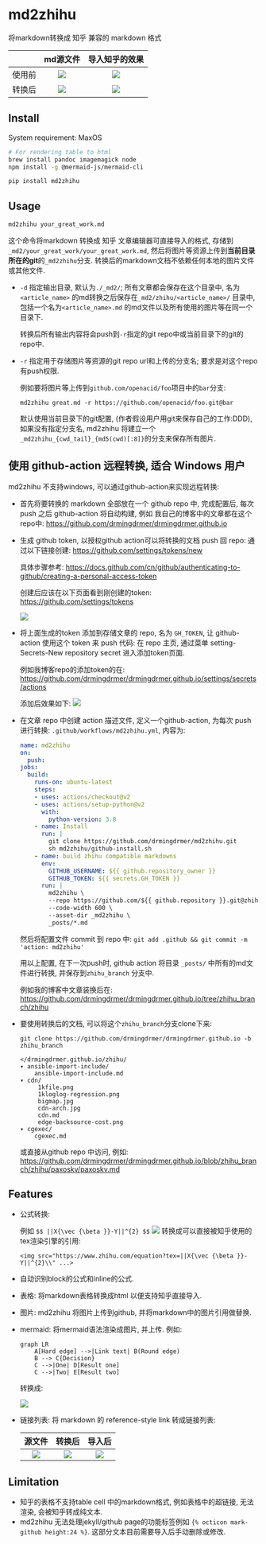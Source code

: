 # md2zhihu

将markdown转换成 知乎 兼容的 markdown 格式

|       | md源文件              | 导入知乎的效果          |
|:--    | :-:                   | :-:                     |
|使用前 | ![](assets/md.png)    |  ![](assets/before.png) |
|转换后 | ![](assets/built.png) |  ![](assets/after.png)  |

## Install

System requirement: MaxOS

```sh
# For rendering table to html
brew install pandoc imagemagick node
npm install -g @mermaid-js/mermaid-cli
```

```sh
pip install md2zhihu
```

## Usage

```sh
md2zhihu your_great_work.md
```

这个命令将markdown 转换成 知乎 文章编辑器可直接导入的格式, 存储到 `_md2/your_great_work/your_great_work.md`, 然后将图片等资源上传到**当前目录所在的git**的`_md2zhihu`分支. 转换后的markdown文档不依赖任何本地的图片文件或其他文件.

- `-d` 指定输出目录, 默认为`./_md2/`; 所有文章都会保存在这个目录中,
    名为`<article_name>` 的md转换之后保存在`_md2/zhihu/<article_name>/` 目录中,
    包括一个名为`<article_name>.md` 的md文件以及所有使用的图片等在同一个目录下.

    转换后所有输出内容将会push到`-r`指定的git repo中或当前目录下的git的repo中.

- `-r` 指定用于存储图片等资源的git repo url和上传的分支名; 要求是对这个repo有push权限.

    例如要将图片等上传到`github.com/openacid/foo`项目中的`bar`分支:
    ```
    md2zhihu great.md -r https://github.com/openacid/foo.git@bar
    ```

    默认使用当前目录下的git配置, (作者假设用户用git来保存自己的工作:DDD),
    如果没有指定分支名, md2zhihu 将建立一个`_md2zhihu_{cwd_tail}_{md5(cwd)[:8]}`的分支来保存所有图片.

## 使用 github-action 远程转换, 适合 Windows 用户

md2zhihu 不支持windows, 可以通过github-action来实现远程转换:

-   首先将要转换的 markdown 全部放在一个 github repo 中, 完成配置后, 每次 push 之后 github-action 将自动构建,
  例如 我自己的博客中的文章都在这个repo中: https://github.com/drmingdrmer/drmingdrmer.github.io

-   生成 github token, 以授权github action可以将转换的文档 push 回 repo:
    通过以下链接创建:
    https://github.com/settings/tokens/new

    具体步骤参考:
    https://docs.github.com/cn/github/authenticating-to-github/creating-a-personal-access-token

    创建后应该在以下页面看到刚创建的token:
    https://github.com/settings/tokens

    ![](assets/create-token.png)

-   将上面生成的token 添加到存储文章的 repo, 名为 `GH_TOKEN`,
    让 github-action 使用这个 token 来 push 代码:
    在 repo 主页, 通过菜单 setting-Secrets-New repository secret 进入添加token页面.

    例如我博客repo的添加token的在:
    https://github.com/drmingdrmer/drmingdrmer.github.io/settings/secrets/actions

    添加后效果如下:
    ![](assets/add-token.png)

-   在文章 repo 中创建 action 描述文件, 定义一个github-action,
    为每次 push 进行转换:
    `.github/workflows/md2zhihu.yml`, 内容为:

    ```yaml
    name: md2zhihu
    on:
      push:
    jobs:
      build:
        runs-on: ubuntu-latest
        steps:
        - uses: actions/checkout@v2
        - uses: actions/setup-python@v2
          with:
            python-version: 3.8
        - name: Install
          run: |
            git clone https://github.com/drmingdrmer/md2zhihu.git
            sh md2zhihu/github-install.sh
        - name: build zhihu compatible markdowns
          env:
            GITHUB_USERNAME: ${{ github.repository_owner }}
            GITHUB_TOKEN: ${{ secrets.GH_TOKEN }}
          run: |
            md2zhihu \
            --repo https://github.com/${{ github.repository }}.git@zhihu_branch \
            --code-width 600 \
            --asset-dir _md2zhihu \
            _posts/*.md
    ```
    然后将配置文件 commit 到 repo 中:
    `git add .github && git commit -m 'action: md2zhihu'`

    用以上配置, 在下一次push时, github action 将目录 `_posts/` 中所有的md文件进行转换,
    并保存到`zhihu_branch` 分支中.

    例如我的博客中文章装换后在:
    https://github.com/drmingdrmer/drmingdrmer.github.io/tree/zhihu_branch/zhihu

-   要使用转换后的文档, 可以将这个`zhihu_branch`分支clone下来:

    `git clone https://github.com/drmingdrmer/drmingdrmer.github.io -b zhihu_branch`

    ```
    </drmingdrmer.github.io/zhihu/
    ▾ ansible-import-include/
        ansible-import-include.md
    ▾ cdn/
         1kfile.png
         1kloglog-regression.png
         bigmap.jpg
         cdn-arch.jpg
         cdn.md
         edge-backsource-cost.png
    ▾ cgexec/
        cgexec.md
    ```

    或直接从github repo 中访问, 例如:
    https://github.com/drmingdrmer/drmingdrmer.github.io/blob/zhihu_branch/zhihu/paxoskv/paxoskv.md


## Features

- 公式转换:

  例如 ` $$ ||X{\vec {\beta }}-Y||^{2} $$ `
  ![](https://www.zhihu.com/equation?tex=%7C%7CX%7B%5Cvec%20%7B%5Cbeta%20%7D%7D-Y%7C%7C%5E%7B2%7D)
  转换成可以直接被知乎使用的tex渲染引擎的引用:

  ```
  <img src="https://www.zhihu.com/equation?tex=||X{\vec {\beta }}-Y||^{2}\\" ...>
  ```

- 自动识别block的公式和inline的公式.

- 表格: 将markdown表格转换成html 以便支持知乎直接导入.

- 图片: md2zhihu 将图片上传到github, 并将markdown中的图片引用做替换.

- mermaid: 将mermaid语法渲染成图片, 并上传. 例如:

    ```mermaid
    graph LR
        A[Hard edge] -->|Link text| B(Round edge)
        B --> C{Decision}
        C -->|One| D[Result one]
        C -->|Two| E[Result two]
    ```

    转换成:

    ![](assets/mermaid.jpg)

-   链接列表: 将 markdown 的 reference-style link 转成链接列表:

    | 源文件 | 转换后 | 导入后 |
    | :-: | :-: | :-: |
    | ![](assets/ref-list/src.png) | ![](assets/ref-list/dst.png) | ![](assets/ref-list/imported.png) |



## Limitation

- 知乎的表格不支持table cell 中的markdown格式, 例如表格中的超链接, 无法渲染, 会被知乎转成纯文本.
- md2zhihu 无法处理jekyll/github page的功能标签例如 `{% octicon mark-github height:24 %}`. 这部分文本目前需要导入后手动删除或修改.
